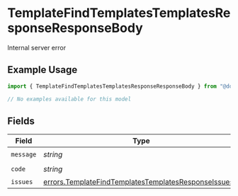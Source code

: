 # TemplateFindTemplatesTemplatesResponseResponseBody

Internal server error

## Example Usage

```typescript
import { TemplateFindTemplatesTemplatesResponseResponseBody } from "@documenso/sdk-typescript/models/errors";

// No examples available for this model
```

## Fields

| Field                                                                                                                        | Type                                                                                                                         | Required                                                                                                                     | Description                                                                                                                  |
| ---------------------------------------------------------------------------------------------------------------------------- | ---------------------------------------------------------------------------------------------------------------------------- | ---------------------------------------------------------------------------------------------------------------------------- | ---------------------------------------------------------------------------------------------------------------------------- |
| `message`                                                                                                                    | *string*                                                                                                                     | :heavy_check_mark:                                                                                                           | N/A                                                                                                                          |
| `code`                                                                                                                       | *string*                                                                                                                     | :heavy_check_mark:                                                                                                           | N/A                                                                                                                          |
| `issues`                                                                                                                     | [errors.TemplateFindTemplatesTemplatesResponseIssues](../../models/errors/templatefindtemplatestemplatesresponseissues.md)[] | :heavy_minus_sign:                                                                                                           | N/A                                                                                                                          |